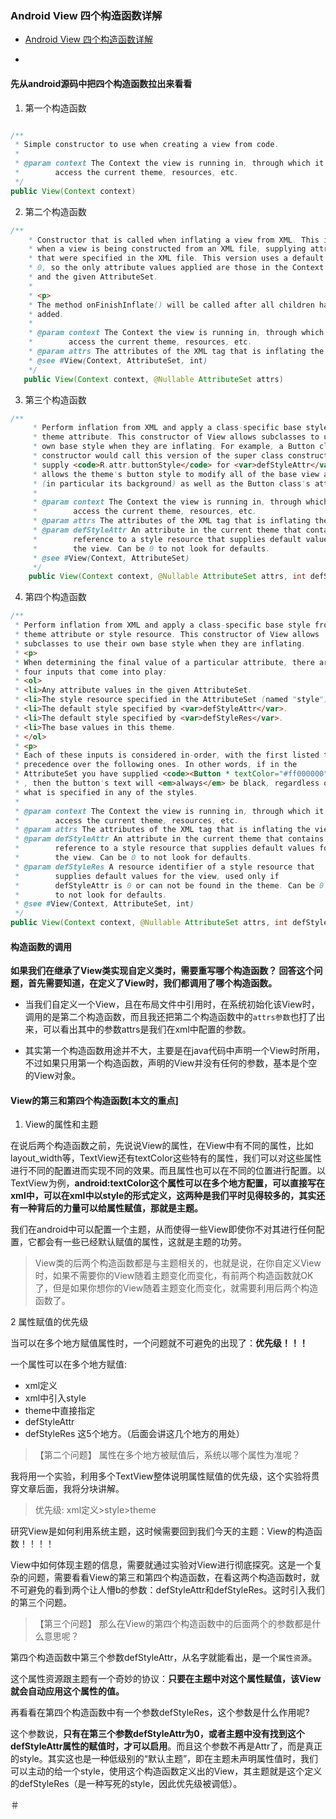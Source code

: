 ### Android View 四个构造函数详解

+ [Android View 四个构造函数详解 ](http://blog.csdn.net/zhao123h/article/details/52210732)

+

#### 先从android源码中把四个构造函数拉出来看看
1. 第一个构造函数
```java

/**
 * Simple constructor to use when creating a view from code.
 *
 * @param context The Context the view is running in, through which it can
 *        access the current theme, resources, etc.
 */  
public View(Context context)

```

2. 第二个构造函数
```java
/**
    * Constructor that is called when inflating a view from XML. This is called
    * when a view is being constructed from an XML file, supplying attributes
    * that were specified in the XML file. This version uses a default style of
    * 0, so the only attribute values applied are those in the Context's Theme
    * and the given AttributeSet.
    *
    * <p>
    * The method onFinishInflate() will be called after all children have been
    * added.
    *
    * @param context The Context the view is running in, through which it can
    *        access the current theme, resources, etc.
    * @param attrs The attributes of the XML tag that is inflating the view.
    * @see #View(Context, AttributeSet, int)
    */  
   public View(Context context, @Nullable AttributeSet attrs)  

```

3. 第三个构造函数
```java
/**
     * Perform inflation from XML and apply a class-specific base style from a
     * theme attribute. This constructor of View allows subclasses to use their
     * own base style when they are inflating. For example, a Button class's
     * constructor would call this version of the super class constructor and
     * supply <code>R.attr.buttonStyle</code> for <var>defStyleAttr</var>; this
     * allows the theme's button style to modify all of the base view attributes
     * (in particular its background) as well as the Button class's attributes.
     *
     * @param context The Context the view is running in, through which it can
     *        access the current theme, resources, etc.
     * @param attrs The attributes of the XML tag that is inflating the view.
     * @param defStyleAttr An attribute in the current theme that contains a
     *        reference to a style resource that supplies default values for
     *        the view. Can be 0 to not look for defaults.
     * @see #View(Context, AttributeSet)
     */  
    public View(Context context, @Nullable AttributeSet attrs, int defStyleAttr)  

```

4. 第四个构造函数
```java
/**
 * Perform inflation from XML and apply a class-specific base style from a
 * theme attribute or style resource. This constructor of View allows
 * subclasses to use their own base style when they are inflating.
 * <p>
 * When determining the final value of a particular attribute, there are
 * four inputs that come into play:
 * <ol>
 * <li>Any attribute values in the given AttributeSet.
 * <li>The style resource specified in the AttributeSet (named "style").
 * <li>The default style specified by <var>defStyleAttr</var>.
 * <li>The default style specified by <var>defStyleRes</var>.
 * <li>The base values in this theme.
 * </ol>
 * <p>
 * Each of these inputs is considered in-order, with the first listed taking
 * precedence over the following ones. In other words, if in the
 * AttributeSet you have supplied <code><Button * textColor="#ff000000"></code>
 * , then the button's text will <em>always</em> be black, regardless of
 * what is specified in any of the styles.
 *
 * @param context The Context the view is running in, through which it can
 *        access the current theme, resources, etc.
 * @param attrs The attributes of the XML tag that is inflating the view.
 * @param defStyleAttr An attribute in the current theme that contains a
 *        reference to a style resource that supplies default values for
 *        the view. Can be 0 to not look for defaults.
 * @param defStyleRes A resource identifier of a style resource that
 *        supplies default values for the view, used only if
 *        defStyleAttr is 0 or can not be found in the theme. Can be 0
 *        to not look for defaults.
 * @see #View(Context, AttributeSet, int)
 */  
public View(Context context, @Nullable AttributeSet attrs, int defStyleAttr, int defStyleRes)  

```

#### 构造函数的调用

**如果我们在继承了View类实现自定义类时，需要重写哪个构造函数？
回答这个问题，首先需要知道，在定义了View时，我们都调用了哪个构造函数。**

+ 当我们自定义一个View，且在布局文件中引用时，在系统初始化该View时，调用的是第二个构造函数，而且我还把第二个构造函数中的`attrs参数`也打了出来，可以看出其中的参数attrs是我们在xml中配置的参数。

+ 其实第一个构造函数用途并不大，主要是在java代码中声明一个View时所用，不过如果只用第一个构造函数，声明的View并没有任何的参数，基本是个空的View对象。


#### View的第三和第四个构造函数[本文的重点]

1. View的属性和主题

在说后两个构造函数之前，先说说View的属性，在View中有不同的属性，比如layout_width等，TextView还有textColor这些特有的属性，我们可以对这些属性进行不同的配置进而实现不同的效果。而且属性也可以在不同的位置进行配置。以TextView为例，**android:textColor这个属性可以在多个地方配置，可以直接写在xml中，可以在xml中以style的形式定义，这两种是我们平时见得较多的，其实还有一种背后的力量可以给属性赋值，那就是主题。**

我们在android中可以配置一个主题，从而使得一些View即使你不对其进行任何配置，它都会有一些已经默认赋值的属性，这就是主题的功劳。

>View类的后两个构造函数都是与主题相关的，也就是说，在你自定义View时，如果不需要你的View随着主题变化而变化，有前两个构造函数就OK了，但是如果你想你的View随着主题变化而变化，就需要利用后两个构造函数了。

2 属性赋值的优先级

当可以在多个地方赋值属性时，一个问题就不可避免的出现了：**优先级！！！**

一个属性可以在多个地方赋值:
+ xml定义
+ xml中引入style
+ theme中直接指定
+ defStyleAttr
+ defStyleRes
这5个地方。（后面会讲这几个地方的用处）

>【第二个问题】 属性在多个地方被赋值后，系统以哪个属性为准呢？

我将用一个实验，利用多个TextView整体说明属性赋值的优先级，这个实验将贯穿文章后面，我将分块讲解。

> 优先级: xml定义>style>theme


研究View是如何利用系统主题，这时候需要回到我们今天的主题：View的构造函数！！！！

View中如何体现主题的信息，需要就通过实验对View进行彻底探究。这是一个复杂的问题，需要看看View的第三和第四个构造函数，在看这两个构造函数时，就不可避免的看到两个让人懵b的参数：defStyleAttr和defStyleRes。这时引入我们的第三个问题。

>【第三个问题】 那么在View的第四个构造函数中的后面两个的参数都是什么意思呢？

第四个构造函数中第三个参数defStyleAttr，从名字就能看出，是一个`属性资源`。

这个属性资源跟主题有一个奇妙的协议：**只要在主题中对这个属性赋值，该View就会自动应用这个属性的值。**

再看看在第四个构造函数中有一个参数defStyleRes，这个参数是什么作用呢?

这个参数说，**只有在第三个参数defStyleAttr为0，或者主题中没有找到这个defStyleAttr属性的赋值时，才可以启用**。而且这个参数不再是Attr了，而是真正的style。其实这也是一种低级别的“默认主题”，即在主题未声明属性值时，我们可以主动的给一个style，使用这个构造函数定义出的View，其主题就是这个定义的defStyleRes（是一种写死的style，因此优先级被调低）。




















































＃

